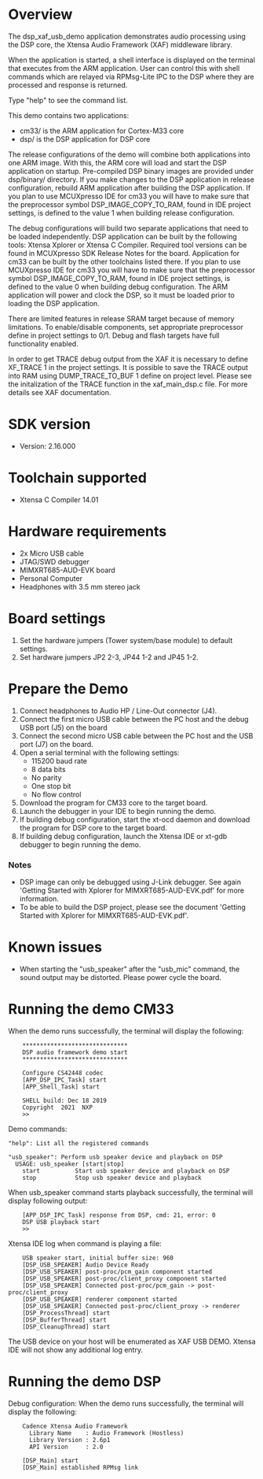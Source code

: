 Overview
========
The dsp_xaf_usb_demo application demonstrates audio processing using the DSP core,
the Xtensa Audio Framework (XAF) middleware library.

When the application is started, a shell interface is displayed on the terminal
that executes from the ARM application. User can control this with shell
commands which are relayed via RPMsg-Lite IPC to the DSP where they are
processed and response is returned.

Type "help" to see the command list.

This demo contains two applications:
- cm33/ is the ARM application for Cortex-M33 core
- dsp/ is the DSP application for DSP core

The release configurations of the demo will combine both applications into one ARM
image. With this, the ARM core will load and start the DSP application on
startup. Pre-compiled DSP binary images are provided under dsp/binary/ directory.
If you make changes to the DSP application in release configuration, rebuild
ARM application after building the DSP application.
If you plan to use MCUXpresso IDE for cm33 you will have to make sure that
the preprocessor symbol DSP_IMAGE_COPY_TO_RAM, found in IDE project settings,
is defined to the value 1 when building release configuration.

The debug configurations will build two separate applications that need to be
loaded independently. DSP application can be built by the following tools:
Xtensa Xplorer or Xtensa C Compiler. Required tool versions can be found
in MCUXpresso SDK Release Notes for the board. Application for cm33 can be built
by the other toolchains listed there. If you plan to use MCUXpresso IDE for cm33
you will have to make sure that the preprocessor symbol DSP_IMAGE_COPY_TO_RAM,
found in IDE project settings, is defined to the value 0 when building debug configuration.
The ARM application will power and clock the DSP, so it must be loaded prior to
loading the DSP application.

There are limited features in release SRAM target because of memory limitations. To enable/disable components,
set appropriate preprocessor define in project settings to 0/1.
Debug and flash targets have full functionality enabled.

In order to get TRACE debug output from the XAF it is necessary to define XF_TRACE 1 in the project settings.
It is possible to save the TRACE output into RAM using DUMP_TRACE_TO_BUF 1 define on project level.
Please see the initalization of the TRACE function in the xaf_main_dsp.c file.
For more details see XAF documentation.

SDK version
===========
- Version: 2.16.000

Toolchain supported
===================
- Xtensa C Compiler  14.01

Hardware requirements
=====================
- 2x Micro USB cable
- JTAG/SWD debugger
- MIMXRT685-AUD-EVK board
- Personal Computer
- Headphones with 3.5 mm stereo jack

Board settings
==============
1. Set the hardware jumpers (Tower system/base module) to default settings.
2. Set hardware jumpers JP2 2-3, JP44 1-2 and JP45 1-2.

Prepare the Demo
================
1. Connect headphones to Audio HP / Line-Out connector (J4).
2. Connect the first micro USB cable between the PC host and the debug USB port (J5) on the board
3. Connect the second micro USB cable between the PC host and the USB port (J7) on the board.
4. Open a serial terminal with the following settings:
    - 115200 baud rate
    - 8 data bits
    - No parity
    - One stop bit
    - No flow control
5. Download the program for CM33 core to the target board.
6. Launch the debugger in your IDE to begin running the demo.
7. If building debug configuration, start the xt-ocd daemon and download the program for DSP core
   to the target board.
8. If building debug configuration, launch the Xtensa IDE or xt-gdb debugger to begin running the
   demo.

### Notes
- DSP image can only be debugged using J-Link debugger. See again
'Getting Started with Xplorer for MIMXRT685-AUD-EVK.pdf' for more information.
- To be able to build the DSP project, please see the document
'Getting Started with Xplorer for MIMXRT685-AUD-EVK.pdf'.

# Known issues
- When starting the "usb_speaker" after the "usb_mic" command, the sound output may be distorted.
  Please power cycle the board.

Running the demo CM33
=====================
When the demo runs successfully, the terminal will display the following:
```
    ******************************
    DSP audio framework demo start
    ******************************

    Configure CS42448 codec
    [APP_DSP_IPC_Task] start
    [APP_Shell_Task] start

    SHELL build: Dec 18 2019
    Copyright  2021  NXP
    >>
```

Demo commands:
```
"help": List all the registered commands

"usb_speaker": Perform usb speaker device and playback on DSP
  USAGE: usb_speaker [start|stop]
    start          Start usb speaker device and playback on DSP
    stop           Stop usb speaker device and playback
```

When usb_speaker command starts playback successfully, the terminal will display following output:
```
    [APP_DSP_IPC_Task] response from DSP, cmd: 21, error: 0
    DSP USB playback start
    >>
```

Xtensa IDE log when command is playing a file:
```
    USB speaker start, initial buffer size: 960
    [DSP_USB_SPEAKER] Audio Device Ready
    [DSP_USB_SPEAKER] post-proc/pcm_gain component started
    [DSP_USB_SPEAKER] post-proc/client_proxy component started
    [DSP_USB_SPEAKER] Connected post-proc/pcm_gain -> post-proc/client_proxy
    [DSP_USB_SPEAKER] renderer component started
    [DSP_USB_SPEAKER] Connected post-proc/client_proxy -> renderer
    [DSP_ProcessThread] start
    [DSP_BufferThread] start
    [DSP_CleanupThread] start
```
The USB device on your host will be enumerated as XAF USB DEMO.
Xtensa IDE will not show any additional log entry.

Running the demo DSP
====================
Debug configuration:
When the demo runs successfully, the terminal will display the following:
```
    Cadence Xtensa Audio Framework
      Library Name    : Audio Framework (Hostless)
      Library Version : 2.6p1
      API Version     : 2.0

    [DSP_Main] start
    [DSP_Main] established RPMsg link
```

